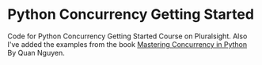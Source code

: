 # Python Concurrency Getting Started

Code for Python Concurrency Getting Started Course on Pluralsight.
Also I've added the examples from the book [Mastering Concurrency in Python](https://www.packtpub.com/application-development/mastering-concurrency-python?utm_source=github&utm_medium=repository&utm_campaign=9781789343052) By Quan Nguyen.
